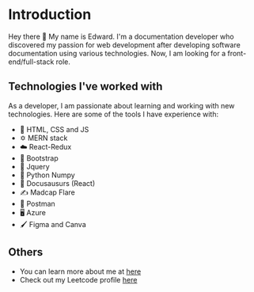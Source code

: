 # Introduction

Hey there 👋 My name is Edward. I'm a documentation developer who discovered my passion for web development after developing software documentation using various technologies. Now, I am looking for a front-end/full-stack role.

## Technologies I've worked with

As a developer, I am passionate about learning and working with new technologies. Here are some of the tools I have experience with:

- 📄 HTML, CSS and JS
- ✡️ MERN stack
- ☁️ React-Redux
- 🚀 Bootstrap
- 🔘 Jquery
- 🐍 Python Numpy
- 🐊 Docusausurs (React)
- ✍️ Madcap Flare
- 📩 Postman
- 🖥️ Azure
- 🖌️ Figma and Canva

## Others
- You can learn more about me at [here](https://eo33.github.io/)
- Check out my Leetcode profile [here](https://leetcode.com/eo33/)
